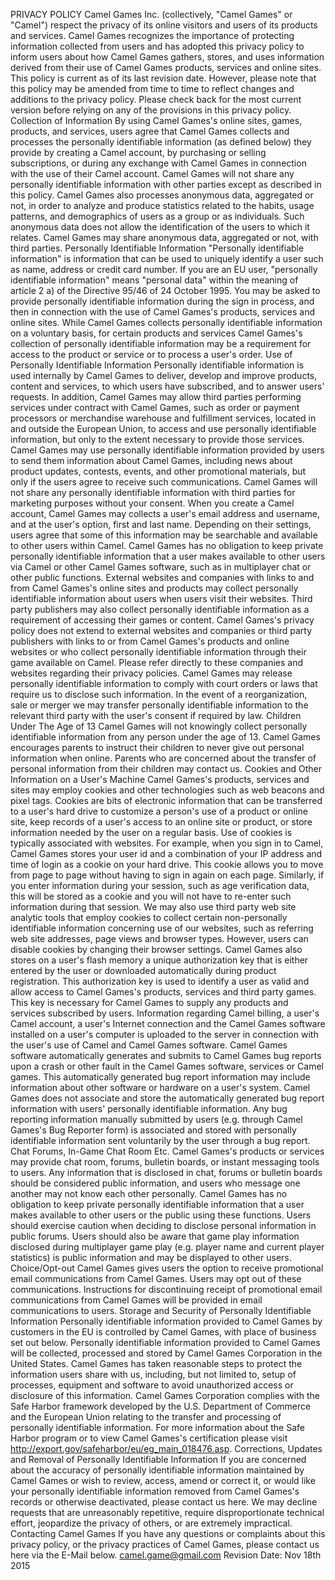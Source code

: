PRIVACY POLICY
  Camel Games Inc. (collectively, "Camel Games" or "Camel") respect the privacy of its online visitors and users of its products and services. Camel Games recognizes the importance of protecting information collected from users and has adopted this privacy policy to inform users about how Camel Games gathers, stores, and uses information derived from their use of Camel Games products, services and online sites.
  This policy is current as of its last revision date. However, please note that this policy may be amended from time to time to reflect changes and additions to the privacy policy. Please check back for the most current version before relying on any of the provisions in this privacy policy.
  Collection of Information
  By using Camel Games's online sites, games, products, and services, users agree that Camel Games collects and processes the personally identifiable information (as defined below) they provide by creating a Camel account, by purchasing or selling subscriptions, or during any exchange with Camel Games in connection with the use of their Camel account. Camel Games will not share any personally identifiable information with other parties except as described in this policy. Camel Games also processes anonymous data, aggregated or not, in order to analyze and produce statistics related to the habits, usage patterns, and demographics of users as a group or as individuals. Such anonymous data does not allow the identification of the users to which it relates. Camel Games may share anonymous data, aggregated or not, with third parties.
  Personally Identifiable Information
  "Personally identifiable information" is information that can be used to uniquely identify a user such as name, address or credit card number. If you are an EU user, "personally identifiable information" means "personal data" within the meaning of article 2 a) of the Directive 95/46 of 24 October 1995. You may be asked to provide personally identifiable information during the sign in process, and then in connection with the use of Camel Games's products, services and online sites. While Camel Games collects personally identifiable information on a voluntary basis, for certain products and services Camel Games's collection of personally identifiable information may be a requirement for access to the product or service or to process a user's order.
  Use of Personally Identifiable Information
  Personally identifiable information is used internally by Camel Games to deliver, develop and improve products, content and services, to which users have subscribed, and to answer users' requests. In addition, Camel Games may allow third parties performing services under contract with Camel Games, such as order or payment processors or merchandise warehouse and fulfillment services, located in and outside the European Union, to access and use personally identifiable information, but only to the extent necessary to provide those services.
  Camel Games may use personally identifiable information provided by users to send them information about Camel Games, including news about product updates, contests, events, and other promotional materials, but only if the users agree to receive such communications. Camel Games will not share any personally identifiable information with third parties for marketing purposes without your consent.
  When you create a Camel account, Camel Games may collects a user's email address and username, and at the user's option, first and last name. Depending on their settings, users agree that some of this information may be searchable and available to other users within Camel. Camel Games has no obligation to keep private personally identifiable information that a user makes available to other users via Camel or other Camel Games software, such as in multiplayer chat or other public functions.
  External websites and companies with links to and from Camel Games's online sites and products may collect personally identifiable information about users when users visit their websites. Third party publishers may also collect personally identifiable information as a requirement of accessing their games or content. Camel Games's privacy policy does not extend to external websites and companies or third party publishers with links to or from Camel Games's products and online websites or who collect personally identifiable information through their game available on Camel. Please refer directly to these companies and websites regarding their privacy policies.
  Camel Games may release personally identifiable information to comply with court orders or laws that require us to disclose such information. In the event of a reorganization, sale or merger we may transfer personally identifiable information to the relevant third party with the user's consent if required by law.
  Children Under The Age of 13
  Camel Games will not knowingly collect personally identifiable information from any person under the age of 13. Camel Games encourages parents to instruct their children to never give out personal information when online. Parents who are concerned about the transfer of personal information from their children may contact us.
  Cookies and Other Information on a User's Machine
  Camel Games's products, services and sites may employ cookies and other technologies such as web beacons and pixel tags. Cookies are bits of electronic information that can be transferred to a user's hard drive to customize a person's use of a product or online site, keep records of a user's access to an online site or product, or store information needed by the user on a regular basis. Use of cookies is typically associated with websites. For example, when you sign in to Camel, Camel Games stores your user id and a combination of your IP address and time of login as a cookie on your hard drive. This cookie allows you to move from page to page without having to sign in again on each page. Similarly, if you enter information during your session, such as age verification data, this will be stored as a cookie and you will not have to re-enter such information during that session. We may also use third party web site analytic tools that employ cookies to collect certain non-personally identifiable information concerning use of our websites, such as referring web site addresses, page views and browser types.
  However, users can disable cookies by changing their browser settings.
Camel Games also stores on a user's flash memory a unique authorization key that is either entered by the user or downloaded automatically during product registration. This authorization key is used to identify a user as valid and allow access to Camel Games's products, services and third party games. This key is necessary for Camel Games to supply any products and services subscribed by users.
  Information regarding Camel billing, a user's Camel account, a user's Internet connection and the Camel Games software installed on a user's computer is uploaded to the server in connection with the user's use of Camel and Camel Games software. Camel Games software automatically generates and submits to Camel Games bug reports upon a crash or other fault in the Camel Games software, services or Camel games. This automatically generated bug report information may include information about other software or hardware on a user's system. Camel Games does not associate and store the automatically generated bug report information with users' personally identifiable information. Any bug reporting information manually submitted by users (e.g. through Camel Games's Bug Reporter form) is associated and stored with personally identifiable information sent voluntarily by the user through a bug report.
  Chat Forums, In-Game Chat Room Etc.
  Camel Games's products or services may provide chat room, forums, bulletin boards, or instant messaging tools to users. Any information that is disclosed in chat, forums or bulletin boards should be considered public information, and users who message one another may not know each other personally. Camel Games has no obligation to keep private personally identifiable information that a user makes available to other users or the public using these functions. Users should exercise caution when deciding to disclose personal information in public forums. Users should also be aware that game play information disclosed during multiplayer game play (e.g. player name and current player statistics) is public information and may be displayed to other users.
  Choice/Opt-out
  Camel Games gives users the option to receive promotional email communications from Camel Games. Users may opt out of these communications. Instructions for discontinuing receipt of promotional email communications from Camel Games will be provided in email communications to users.
  Storage and Security of Personally Identifiable Information
  Personally identifiable information provided to Camel Games by customers in the EU is controlled by Camel Games, with place of business set out below. Personally identifiable information provided to Camel Games will be collected, processed and stored by Camel Games Corporation in the United States. Camel Games has taken reasonable steps to protect the information users share with us, including, but not limited to, setup of processes, equipment and software to avoid unauthorized access or disclosure of this information. Camel Games Corporation complies with the Safe Harbor framework developed by the U.S. Department of Commerce and the European Union relating to the transfer and processing of personally identifiable information. For more information about the Safe Harbor program or to view Camel Games's certification please visit
http://export.gov/safeharbor/eu/eg_main_018476.asp.
  Corrections, Updates and Removal of Personally Identifiable Information
  If you are concerned about the accuracy of personally identifiable information maintained by Camel Games or wish to review, access, amend or correct it, or would like your personally identifiable information removed from Camel Games's records or otherwise deactivated, please contact us here. We may decline requests that are unreasonably repetitive, require disproportionate technical effort, jeopardize the privacy of others, or are extremely impractical.
  Contacting Camel Games
  If you have any questions or complaints about this privacy policy, or the privacy practices of Camel Games, please contact us here via the E-Mail below.
camel.game@gmail.com
  Revision Date: Nov 18th 2015